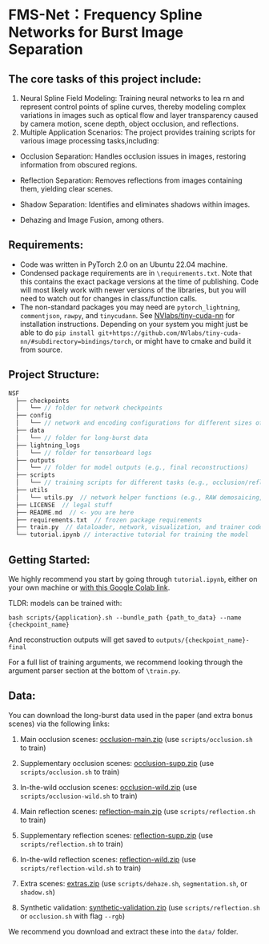 
# FMS-Net：Frequency Spline Networks for Burst Image Separation

## The core tasks of this project include:
1. Neural Spline Field Modeling: Training neural networks to lea rn and represent control points of spline curves, thereby modeling complex variations in images such as optical flow and layer transparency caused by camera motion, scene depth, object occlusion, and reflections.
2. Multiple Application Scenarios: The project provides training scripts for various image processing tasks,including:
- Occlusion Separation: Handles occlusion issues in images, restoring information from obscured regions.

- Reflection Separation: Removes reflections from images containing them, yielding clear scenes.

- Shadow Separation: Identifies and eliminates shadows within images.

- Dehazing and Image Fusion, among others.


## Requirements:
- Code was written in PyTorch 2.0 on an Ubuntu 22.04 machine.
- Condensed package requirements are in `\requirements.txt`. Note that this contains the exact package versions at the time of publishing. Code will most likely work with newer versions of the libraries, but you will need to watch out for changes in class/function calls.
- The non-standard packages you may need are `pytorch_lightning`, `commentjson`, `rawpy`, and `tinycudann`. See [NVlabs/tiny-cuda-nn](https://github.com/NVlabs/tiny-cuda-nn) for installation instructions. Depending on your system you might just be able to do `pip install git+https://github.com/NVlabs/tiny-cuda-nn/#subdirectory=bindings/torch`, or might have to cmake and build it from source.

## Project Structure:
```cpp
NSF
  ├── checkpoints  
  │   └── // folder for network checkpoints
  ├── config
  │   └── // network and encoding configurations for different sizes of MLPs
  ├── data  
  │   └── // folder for long-burst data
  ├── lightning_logs  
  │   └── // folder for tensorboard logs
  ├── outputs  
  │   └── // folder for model outputs (e.g., final reconstructions) 
  ├── scripts  
  │   └── // training scripts for different tasks (e.g., occlusion/reflection/shadow separation)
  ├── utils  
  │   └── utils.py  // network helper functions (e.g., RAW demosaicing, spline interpolation)
  ├── LICENSE  // legal stuff
  ├── README.md  // <- you are here
  ├── requirements.txt  // frozen package requirements
  ├── train.py  // dataloader, network, visualization, and trainer code
  └── tutorial.ipynb // interactive tutorial for training the model
  ```
## Getting Started:
We highly recommend you start by going through `tutorial.ipynb`, either on your own machine or [with this Google Colab link](https://colab.research.google.com/github/princeton-computational-imaging/NSF/blob/main/tutorial.ipynb). 

TLDR: models can be trained with:

`bash scripts/{application}.sh --bundle_path {path_to_data} --name {checkpoint_name}`

And reconstruction outputs will get saved to `outputs/{checkpoint_name}-final`

For a full list of training arguments, we recommend looking through the argument parser section at the bottom of `\train.py`.

## Data:
You can download the long-burst data used in the paper (and extra bonus scenes) via the following links:

 1. Main occlusion scenes: [occlusion-main.zip](https://soap.cs.princeton.edu/nsf/data/occlusion-main.zip) (use `scripts/occlusion.sh` to train)


  2. Supplementary occlusion scenes: [occlusion-supp.zip](https://soap.cs.princeton.edu/nsf/data/occlusion-supp.zip) (use `scripts/occlusion.sh` to train)


   3. In-the-wild occlusion scenes: [occlusion-wild.zip](https://soap.cs.princeton.edu/nsf/data/occlusion-wild.zip) (use `scripts/occlusion-wild.sh` to train)


  4. Main reflection scenes: [reflection-main.zip](https://soap.cs.princeton.edu/nsf/data/reflection-main.zip) (use `scripts/reflection.sh` to train)


  5. Supplementary reflection scenes: [reflection-supp.zip](https://soap.cs.princeton.edu/nsf/data/reflection-supp.zip) (use `scripts/reflection.sh` to train)


   6. In-the-wild reflection scenes: [reflection-wild.zip](https://soap.cs.princeton.edu/nsf/data/reflection-wild.zip) (use `scripts/reflection-wild.sh` to train)

   7. Extra scenes: [extras.zip](https://soap.cs.princeton.edu/nsf/data/extras.zip) (use `scripts/dehaze.sh`, `segmentation.sh`, or `shadow.sh`)


   7. Synthetic validation: [synthetic-validation.zip](https://soap.cs.princeton.edu/nsf/data/synthetic-validation.zip) (use `scripts/reflection.sh` or `occlusion.sh` with flag `--rgb`)

We recommend you download and extract these into the `data/` folder.


